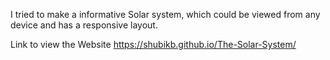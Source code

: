 I tried to make a informative Solar system, which could be viewed from any device and has a responsive layout.

Link to view the Website https://shubikb.github.io/The-Solar-System/
